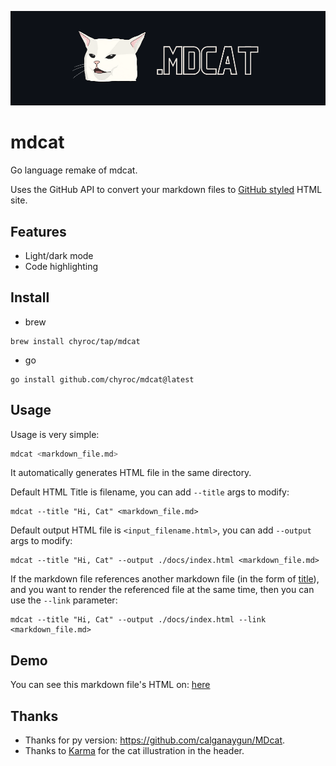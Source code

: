 ![](./static/header.png)

# mdcat

Go language remake of mdcat.

Uses the GitHub API to convert your markdown files to [GitHub styled](https://primer.style/) HTML site.

## Features

- Light/dark mode
- Code highlighting

## Install

- brew

```shell
brew install chyroc/tap/mdcat
```

- go

```shell
go install github.com/chyroc/mdcat@latest
```

## Usage

Usage is very simple:

```sh
mdcat <markdown_file.md>
```

It automatically generates HTML file in the same directory.


Default HTML Title is filename, you can add `--title` args to modify:

```shell
mdcat --title "Hi, Cat" <markdown_file.md>
```

Default output HTML file is `<input_filename.html>`, you can add `--output` args to modify:

```shell
mdcat --title "Hi, Cat" --output ./docs/index.html <markdown_file.md>
```

If the markdown file references another markdown file (in the form of [title](./markdown-file.md)), and you want to render the referenced file at the same time, then you can use the `--link` parameter:

```shell
mdcat --title "Hi, Cat" --output ./docs/index.html --link <markdown_file.md>
```

## Demo

You can see this markdown file's HTML on:
[here](https://chyroc.github.io/mdcat)

## Thanks

- Thanks for py version: https://github.com/calganaygun/MDcat.
- Thanks to [Karma](https://www.instagram.com/sanmiyorumamaevet/) for the cat illustration in the header.

